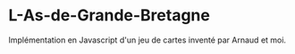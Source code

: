 # L-As-de-Grande-Bretagne
Implémentation en Javascript d'un jeu de cartes inventé par Arnaud et moi.
